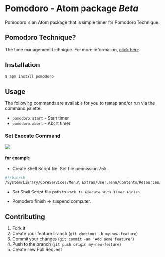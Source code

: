 # Pomodoro  - Atom package *Beta*

Pomodoro is an Atom package that is simple timer for Pomodoro Technique.


## Pomodoro Technique?
The time management technique. For more information, [click here](http://pomodorotechnique.com/).

## Installation

    $ apm install pomodoro

## Usage

The following commands are available for you to remap and/or run via the command palette.

* `pomodoro:start` - Start timer
* `pomodoro:abort` - Abort timer

### Set Execute Command

![](https://www.evernote.com/shard/s4/sh/5bd4dd38-3eb4-41c5-a8db-a6fb97f2dbe3/d41b10d4d482748a14c40e0590f9a321/deep/0/Settings----Users-yoshiori-.atom-packages-pomodoro.png)

#### for example

- Create Shell Script file. Set file permission 755.

```sh
#!/bin/sh
/System/Library/CoreServices/Menu\ Extras/User.menu/Contents/Resources/CGSession -suspend  
```

- Set Shell Script file path to `Path to Execute With Timer Finish`

- Pomodoro finish -> suspend computer.

## Contributing

1. Fork it
2. Create your feature branch (`git checkout -b my-new-feature`)
3. Commit your changes (`git commit -am 'Add some feature'`)
4. Push to the branch (`git push origin my-new-feature`)
5. Create new Pull Request

